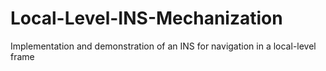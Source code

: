 # Local-Level-INS-Mechanization
Implementation and demonstration of an INS for navigation in a local-level frame

